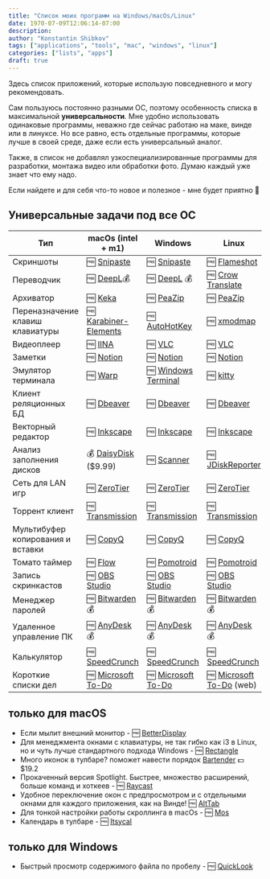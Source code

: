 ```yaml
---
title: "Список моих программ на Windows/macOs/Linux"
date: 1970-07-09T12:06:14-07:00
description: 
author: "Konstantin Shibkov"
tags: ["applications", "tools", "mac", "windows", "linux"]
categories: ["lists", "apps"]
draft: true
---
```


Здесь список приложений, которые использую повседневного и могу
рекомендовать.

Сам пользуюсь постоянно разными ОС, поэтому особенность списка в
максимальной **универсальности**. Мне удобно использовать одинаковые программы,
неважно где сейчас работаю на маке, винде или в линуксе. Но все равно, есть
отдельные программы, которые лучше в своей среде, даже если есть универсальный
аналог.

Также, в список не добавлял узкоспециализированные программы для разработки,
монтажа видео или обработки фото. Думаю каждый уже знает что ему надо.

Если найдете и для себя что-то новое и полезное - мне будет приятно 🙂

## Универсальные задачи под все ОС

| Тип                               | macOs (intel + m1)                                                         | Windows                                                                                     | Linux                                                                                              |
| --------------------------------- | -------------------------------------------------------------------------- | ------------------------------------------------------------------------------------------- | -------------------------------------------------------------------------------------------------- |
| Скриншоты                         | 🆓 [Snipaste](https://www.snipaste.com/)                                    | 🆓 [Snipaste](https://www.snipaste.com/)                                                     | 🆓 [Flameshot](https://flameshot.org/)                                                              |
| Переводчик                        | 🆓 [DeepL](https://www.deepl.com/translator)💰                               | 🆓 [DeepL](https://www.deepl.com/translator) 💰                                               | 🆓 [Crow Translate](https://crow-translate.github.io/)                                              |
| Архиватор                         | 🆓 [Keka](https://www.keka.io/)                                             | 🆓 [PeaZip](https://peazip.github.io/)                                                       | 🆓 [PeaZip](https://peazip.github.io/)                                                              |
| Переназначение клавиш клавиатуры  | 🆓 [Karabiner-Elements](https://karabiner-elements.pqrs.org/)               | 🆓 [AutoHotKey](https://www.autohotkey.com)                                                  | 🆓 [xmodmap](https://wiki.archlinux.org/title/Xmodmap_(%D0%A0%D1%83%D1%81%D1%81%D0%BA%D0%B8%D0%B9)) |
| Видеоплеер                        | 🆓 [IINA](https://iina.io/)                                                 | 🆓 [VLC](https://www.videolan.org/vlc/)                                                      | 🆓 [VLC](https://www.videolan.org/vlc/)                                                             |
| Заметки                           | 🆓 [Notion](https://www.notion.so/)                                         | 🆓 [Notion](https://www.notion.so/)                                                          | 🆓 [Notion](https://www.notion.so/)                                                                 |
| Эмулятор терминала                | 🆓 [Warp](https://www.warp.dev/)                                            | 🆓 [Windows Terminal](https://apps.microsoft.com/store/detail/windows-terminal/9N0DX20HK701) | 🆓 [kitty](https://github.com/kovidgoyal/kitty)                                                     |
| Клиент реляционных БД             | 🆓 [Dbeaver](https://dbeaver.io/)                                           | 🆓 [Dbeaver](https://dbeaver.io/)                                                            | 🆓 [Dbeaver](https://dbeaver.io/)                                                                   |
| Векторный редактор                | 🆓 [Inkscape](https://inkscape.org/)                                        | 🆓 [Inkscape](https://inkscape.org/)                                                         | 🆓 [Inkscape](https://inkscape.org/)                                                                |
| Анализ заполнения дисков          | 💰 [DaisyDisk](https://daisydiskapp.com/) ($9.99)                           | 🆓 [Scanner](http://www.steffengerlach.de/freeware/)                                         | 🆓 [JDiskReporter](http://www.jgoodies.com/downloads/jdiskreport/)                                  | 🆓 [JDiskReporter](http://www.jgoodies.com/downloads/jdiskreport/) |
| Сеть для LAN игр                  | 🆓 [ZeroTier](https://www.zerotier.com/)                                    | 🆓 [ZeroTier](https://www.zerotier.com/)                                                     | 🆓 [ZeroTier](https://www.zerotier.com/)                                                            |
| Торрент клиент                    | 🆓 [Transmission](https://transmissionbt.com/)                              | 🆓 [Transmission](https://transmissionbt.com/)                                               | 🆓 [Transmission](https://transmissionbt.com/)                                                      |
| Мультибуфер копирования и вставки | 🆓 [CopyQ](https://hluk.github.io/CopyQ/)                                   | 🆓 [CopyQ](https://hluk.github.io/CopyQ/)                                                    | 🆓 [CopyQ](https://hluk.github.io/CopyQ/)                                                           |
| Томато таймер                     | 🆓 [Flow](https://flowapp.info/)                                            | 🆓 [Pomotroid](https://splode.github.io/pomotroid/)                                          | 🆓 [Pomotroid](https://splode.github.io/pomotroid/)                                                 |
| Запись скринкастов                | 🆓 [OBS Studio](https://obsproject.com/)                                    | 🆓 [OBS Studio](https://obsproject.com/)                                                     | 🆓 [OBS Studio](https://obsproject.com/)                                                            |
| Менеджер паролей                  | 🆓 [Bitwarden](https://bitwarden.com/) 💰                                    | 🆓 [Bitwarden](https://bitwarden.com/) 💰                                                     | 🆓 [Bitwarden](https://bitwarden.com/) 💰                                                            |
| Удаленное управление ПК           | 🆓 [AnyDesk](https://anydesk.com/) 💰                                        | 🆓 [AnyDesk](https://anydesk.com/) 💰                                                         | 🆓 [AnyDesk](https://anydesk.com/) 💰                                                                |
| Калькулятор                       | 🆓 [SpeedCrunch](https://heldercorreia.bitbucket.io/speedcrunch/index.html) | 🆓 [SpeedCrunch](https://heldercorreia.bitbucket.io/speedcrunch/index.html)                  | 🆓 [SpeedCrunch](https://heldercorreia.bitbucket.io/speedcrunch/index.html)                         |
| Короткие списки дел               | 🆓 [Microsoft To-Do](https://todo.microsoft.com/tasks/)                     | 🆓 [Microsoft To-Do](https://todo.microsoft.com/tasks/)                                      | 🆓 [Microsoft To-Do](https://todo.microsoft.com/tasks/) (web)                                       |

## только для macOS

* Если мылит внешний монитор - 🆓 [BetterDisplay](https://github.com/waydabber/BetterDisplay)
* Для менеджмента окнами с клавиатуры, не так гибко как i3 в Linux, но и чуть лучше стандартного подхода Windows - 🆓 [Rectangle](https://rectangleapp.com/)
* Много иконок в тулбаре? поможет навести порядок [Bartender](https://www.macbartender.com/) 💵$19.2
* Прокаченный версия Spotlight. Быстрее, множество расширений, больше команд и хоткеев - 🆓 [Raycast](https://www.raycast.com/)
* Удобное переключение окон с предпросмотром и с отдельными окнами для каждого приложения, как на Винде! 🆓 [AltTab](https://alt-tab-macos.netlify.app/)
* Для тонкой настройки работы скроллинга в macOs - 🆓 [Mos](https://mos.caldis.me/)
* Календарь в тулбаре - 🆓 [Itsycal](https://www.mowglii.com/itsycal/)

## только для Windows

* Быстрый просмотр содержимого файла по пробелу - 🆓 [QuickLook](https://apps.microsoft.com/store/detail/quicklook/9NV4BS3L1H4S?hl=en-in&gl=IN)
  